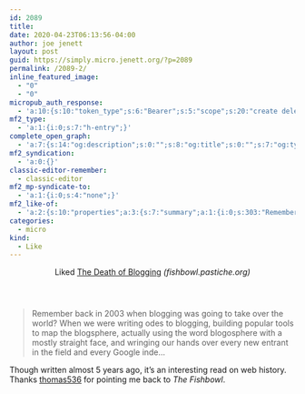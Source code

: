 ```yaml
---
id: 2089
title: 
date: 2020-04-23T06:13:56-04:00
author: joe jenett
layout: post
guid: https://simply.micro.jenett.org/?p=2089
permalink: /2089-2/
inline_featured_image:
  - "0"
  - "0"
micropub_auth_response:
  - 'a:10:{s:10:"token_type";s:6:"Bearer";s:5:"scope";s:20:"create delete update";s:2:"me";s:32:"https://simply.micro.jenett.org/";s:9:"issued_by";s:59:"https://simply.micro.jenett.org/wp-json/indieauth/1.0/token";s:9:"client_id";s:20:"https://omnibear.com";s:11:"client_name";s:8:"Omnibear";s:11:"client_icon";s:29:"https://omnibear.com/logo.svg";s:9:"issued_at";i:1587568868;s:4:"user";i:1;s:13:"last_accessed";i:1587636348;}'
mf2_type:
  - 'a:1:{i:0;s:7:"h-entry";}'
complete_open_graph:
  - 'a:7:{s:14:"og:description";s:0:"";s:8:"og:title";s:0:"";s:7:"og:type";s:0:"";s:12:"twitter:card";s:7:"summary";s:15:"twitter:creator";s:0:"";s:19:"twitter:description";s:0:"";s:8:"og:image";s:0:"";}'
mf2_syndication:
  - 'a:0:{}'
classic-editor-remember:
  - classic-editor
mf2_mp-syndicate-to:
  - 'a:1:{i:0;s:4:"none";}'
mf2_like-of:
  - 'a:2:{s:10:"properties";a:3:{s:7:"summary";a:1:{i:0;s:303:"Remember back in 2003 when blogging was going to take over the world? When we were writing odes to blogging, building popular tools to map the blogsphere, actually using the word blogosphere with a mostly straight face, and wringing our hands over every new entrant in the field and every Google inde...";}s:4:"name";a:1:{i:0;s:21:"The Death of Blogging";}s:3:"url";a:1:{i:0;s:63:"https://fishbowl.pastiche.org/2015/07/08/the_death_of_blogging/";}}s:4:"type";s:4:"cite";}'
categories:
  - micro
kind:
  - Like
---
```

<div class="entry-reaction"><section class="response u-like-of h-cite"><header><span class="kind-display-text">Liked</span> <a href="https://fishbowl.pastiche.org/2015/07/08/the_death_of_blogging/" class="p-name u-url">The Death of Blogging</a> <em>(<span class="p-publication">fishbowl.pastiche.org</span>)</em></header>
<blockquote class="e-summary">Remember back in 2003 when blogging was going to take over the world? When we were writing odes to blogging, building popular tools to map the blogsphere, actually using the word blogosphere with a mostly straight face, and wringing our hands over every new entrant in the field and every Google inde...</blockquote></section></div>
<div class="entry-content e-content" itemprop="description articleBody">
<p>Though written almost 5 years ago, it’s an interesting read on web history. Thanks <a title="Pinboard: public bookmarks for thomas536" href="https://pinboard.in/u:thomas536">thomas536</a> for pointing me back to <em>The Fishbowl</em>.</p></div>